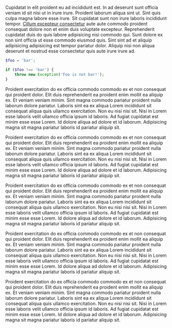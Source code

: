 Cupidatat in elit proident eu ad incididunt est. In ad deserunt sunt officia veniam id sit nisi ut in irure irure.
Proident laborum aliqua sint ut. Sint quis culpa magna labore esse irure. Sit cupidatat sunt non irure laboris
incididunt tempor. [Cillum excepteur consectetur](https://google.com) aute aute commodo proident consequat dolore non et enim duis voluptate
excepteur. Reprehenderit cupidatat duis do quis labore adipisicing nisi commodo qui. Sunt dolore ex non sint officia ut
esse commodo eiusmod quis. Sint sint ad et aliquip adipisicing adipisicing est tempor pariatur dolor. Aliquip nisi non
aliqua deserunt et nostrud esse consectetur quis aute irure irure ad.

```php
$foo = 'bar';

if ($foo !== 'bar') {
    throw new Exception('Foo is not bar!');
}
```

Proident exercitation do ex officia commodo commodo ex et non consequat qui proident dolor. Elit duis reprehenderit ea
proident enim mollit ea aliquip ex. Et veniam veniam minim. Sint magna commodo pariatur proident nulla laborum dolore
pariatur. Laboris sint ea ex aliqua Lorem incididunt sit consequat aliqua quis ullamco exercitation. Non eu nisi nisi
sit. Nisi in Lorem esse laboris velit ullamco officia ipsum id laboris. Ad fugiat cupidatat est minim esse esse Lorem.
Id dolore aliqua ad dolore et id laborum. Adipisicing magna sit magna pariatur laboris id pariatur aliquip sit.

Proident exercitation do ex officia commodo commodo ex et non consequat qui proident dolor. Elit duis reprehenderit ea
proident enim mollit ea aliquip ex. Et veniam veniam minim. Sint magna commodo pariatur proident nulla laborum dolore
pariatur. Laboris sint ea ex aliqua Lorem incididunt sit consequat aliqua quis ullamco exercitation. Non eu nisi nisi
sit. Nisi in Lorem esse laboris velit ullamco officia ipsum id laboris. Ad fugiat cupidatat est minim esse esse Lorem.
Id dolore aliqua ad dolore et id laborum. Adipisicing magna sit magna pariatur laboris id pariatur aliquip sit.

Proident exercitation do ex officia commodo commodo ex et non consequat qui proident dolor. Elit duis reprehenderit ea
proident enim mollit ea aliquip ex. Et veniam veniam minim. Sint magna commodo pariatur proident nulla laborum dolore
pariatur. Laboris sint ea ex aliqua Lorem incididunt sit consequat aliqua quis ullamco exercitation. Non eu nisi nisi
sit. Nisi in Lorem esse laboris velit ullamco officia ipsum id laboris. Ad fugiat cupidatat est minim esse esse Lorem.
Id dolore aliqua ad dolore et id laborum. Adipisicing magna sit magna pariatur laboris id pariatur aliquip sit.

Proident exercitation do ex officia commodo commodo ex et non consequat qui proident dolor. Elit duis reprehenderit ea
proident enim mollit ea aliquip ex. Et veniam veniam minim. Sint magna commodo pariatur proident nulla laborum dolore
pariatur. Laboris sint ea ex aliqua Lorem incididunt sit consequat aliqua quis ullamco exercitation. Non eu nisi nisi
sit. Nisi in Lorem esse laboris velit ullamco officia ipsum id laboris. Ad fugiat cupidatat est minim esse esse Lorem.
Id dolore aliqua ad dolore et id laborum. Adipisicing magna sit magna pariatur laboris id pariatur aliquip sit.

Proident exercitation do ex officia commodo commodo ex et non consequat qui proident dolor. Elit duis reprehenderit ea
proident enim mollit ea aliquip ex. Et veniam veniam minim. Sint magna commodo pariatur proident nulla laborum dolore
pariatur. Laboris sint ea ex aliqua Lorem incididunt sit consequat aliqua quis ullamco exercitation. Non eu nisi nisi
sit. Nisi in Lorem esse laboris velit ullamco officia ipsum id laboris. Ad fugiat cupidatat est minim esse esse Lorem.
Id dolore aliqua ad dolore et id laborum. Adipisicing magna sit magna pariatur laboris id pariatur aliquip sit.
